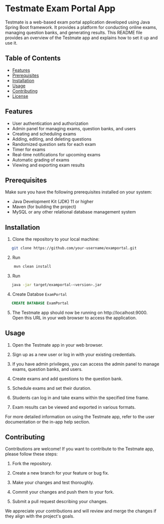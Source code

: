 # Testmate Exam Portal App

Testmate is a web-based exam portal application developed using Java Spring Boot framework. It provides a platform for conducting online exams, managing question banks, and generating results. This README file provides an overview of the Testmate app and explains how to set it up and use it.

## Table of Contents

- [Features](#features)
- [Prerequisites](#prerequisites)
- [Installation](#installation)
- [Usage](#usage)
- [Contributing](#contributing)
- [License](#license)

## Features

- User authentication and authorization
- Admin panel for managing exams, question banks, and users
- Creating and scheduling exams
- Adding, editing, and deleting questions
- Randomized question sets for each exam
- Timer for exams
- Real-time notifications for upcoming exams
- Automatic grading of exams
- Viewing and exporting exam results

## Prerequisites

Make sure you have the following prerequisites installed on your system:

- Java Development Kit (JDK) 11 or higher
- Maven (for building the project)
- MySQL or any other relational database management system

## Installation

1. Clone the repository to your local machine:
```bash
   git clone https://github.com/your-username/examportal.git
```
2. Run
```bash
    mvn clean install
```
3. Run
```bash
   java -jar target/examportal-<version>.jar
```
4. Create Databse `ExamPortal`
```sql
   CREATE DATABASE ExamPortal
```
5. The Testmate app should now be running on http://localhost:9000. Open this URL in your web browser to access the application.

## Usage

1. Open the Testmate app in your web browser.

2. Sign up as a new user or log in with your existing credentials.

3. If you have admin privileges, you can access the admin panel to manage exams, question banks, and users.

4. Create exams and add questions to the question bank.

5. Schedule exams and set their duration.

6. Students can log in and take exams within the specified time frame.

7. Exam results can be viewed and exported in various formats.

For more detailed information on using the Testmate app, refer to the user documentation or the in-app help section.

## Contributing

Contributions are welcome! If you want to contribute to the Testmate app, please follow these steps:

1. Fork the repository.

2. Create a new branch for your feature or bug fix.

3. Make your changes and test thoroughly.

4. Commit your changes and push them to your fork.

5. Submit a pull request describing your changes.

We appreciate your contributions and will review and merge the changes if they align with the project's goals.

